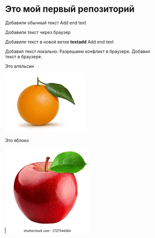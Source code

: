﻿# Это мой первый репозиторий

Добавили обычный текст Add end text

Добавили текст через браузер

Добавили текст в новой ветке **textadd** Add end text


Добавил текст локально.
Разрешаем конфликт в браузере. Добавил текст в браузере.


Это апельсин

![Апельсин](orange.jpg)

Это яблоко 

![Яблоко](lesson3.jpg)

